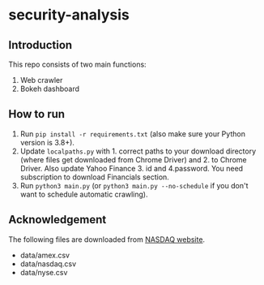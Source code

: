 # security-analysis

## Introduction

This repo consists of two main functions:
1. Web crawler
2. Bokeh dashboard

## How to run

1. Run `pip install -r requirements.txt` (also make sure your Python version is 3.8+).
2. Update `localpaths.py` with 1. correct paths to your download directory (where files get downloaded from Chrome Driver) and 2. to Chrome Driver. Also update Yahoo Finance 3. id and 4.password. You need subscription to download Financials section.
3. Run `python3 main.py` (or `python3 main.py --no-schedule` if you don't want to schedule automatic crawling).

## Acknowledgement

The following files are downloaded from [NASDAQ website](https://old.nasdaq.com/screening/company-list.aspx).
* data/amex.csv
* data/nasdaq.csv
* data/nyse.csv
